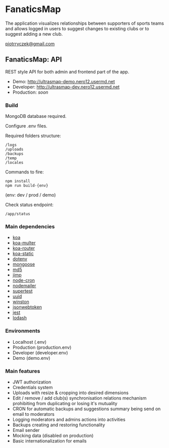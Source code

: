 # FanaticsMap

The application visualizes relationships between supporters of sports teams and allows logged in users to suggest changes to existing clubs or to suggest adding a new club.

piotrryczek@gmail.com

## FanaticsMap: API
REST style API for both admin and frontend part of the app.

- Demo: http://ultrasmap-demo.nero12.usermd.net
- Developer: http://ultrasmap-dev.nero12.usermd.net
- Production: *soon*

### Build
MongoDB database required.

Configure .env files.

Required folders structure:
```
/logs
/uploads
/backups
/temp
/locales
```

Commands to fire:

```
npm install
npm run build-{env}
```
(env: dev / prod / demo)

Check status endpoint:

`/app/status`

### Main dependencies
- [koa](https://github.com/koajs/koa "koa")
- [koa-multer](https://github.com/koa-modules/multer "koa-multer")
- [koa-router](https://github.com/ZijianHe/koa-router "koa-router")
- [koa-static](https://github.com/koajs/static "koa-static")
- [dotenv](https://www.npmjs.com/package/dotenv "dotenv")
- [mongoose](https://github.com/Automattic/mongoose "mongoose")
- [md5](https://github.com/blueimp/JavaScript-MD5 "md5")
- [jimp](https://github.com/oliver-moran/jimp "jimp")
- [node-cron](https://github.com/kelektiv/node-cron "node-cron")
- [nodemailer](https://github.com/nodemailer/nodemailer "nodemailer")
- [supertest](https://github.com/visionmedia/supertest "supertest")
- [uuid](https://github.com/kelektiv/node-uuid "uuid")
- [winston](https://github.com/winstonjs/winston "winston")
- [jsonwebtoken](https://github.com/auth0/node-jsonwebtoken "jsonwebtoken")
- [jest](https://github.com/facebook/jest "jest")
- [lodash](https://github.com/lodash/lodash "lodash")

### Environments
- Localhost (.env)
- Production (production.env)
- Developer (developer.env)
- Demo (demo.env)

### Main features
- JWT authorization
- Credentials system
- Uploads with resize & cropping into desired dimensions
- Edit / remove / add club(s) synchronisation relations mechanism prohibiting from duplicating or losing it's mutuality
- CRON for automatic backups and suggestions summary being send on email to moderators
- Logging moderators and admins actions into activities
- Backups creating and restoring functionality
- Email sender
- Mocking data (disabled on production)
- Basic internationalization for emails